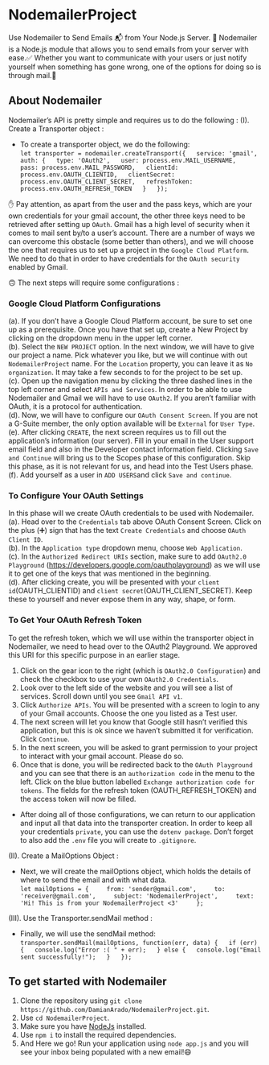 # NodemailerProject
Use Nodemailer to Send Emails 📬 from Your Node.js Server. 📮 Nodemailer is a Node.js module that allows you to send emails from your server with ease.✅ Whether you want to communicate with your users or just notify yourself when something has gone wrong, one of the options for doing so is through mail.👀

## About Nodemailer
Nodemailer’s API is pretty simple and requires us to do the following :
(I). Create a Transporter object : 
- To create a transporter object, we do the following:  
`let transporter = nodemailer.createTransport({  
      service: 'gmail',  
      auth: {  
        type: 'OAuth2',  
        user: process.env.MAIL_USERNAME,  
        pass: process.env.MAIL_PASSWORD,  
        clientId: process.env.OAUTH_CLIENTID,  
        clientSecret: process.env.OAUTH_CLIENT_SECRET,  
        refreshToken: process.env.OAUTH_REFRESH_TOKEN  
      }  
    });`  
    
✋ Pay attention, as apart from the user and the pass keys, which are your own credentials for your gmail account, the other three keys need to be retrieved after setting up `OAuth`. Gmail has a high level of security when it comes to mail sent by/to a user’s account. There are a number of ways we can overcome this obstacle (some better than others), and we will choose the one that requires us to set up a project in the `Google Cloud Platform`. We need to do that in order to have credentials for the `OAuth security` enabled by Gmail.    
  
🙃 The next steps will require some configurations :

### Google Cloud Platform Configurations
(a). If you don’t have a Google Cloud Platform account, be sure to set one up as a prerequisite. Once you have that set up, create a New Project by clicking on the dropdown menu in the upper left corner.  
(b). Select the `NEW PROJECT` option. In the next window, we will have to give our project a name. Pick whatever you like, but we will continue with out `NodemailerProject` name. For the `Location` property, you can leave it as `No organization`. It may take a few seconds to for the project to be set up.  
(c). Open up the navigation menu by clicking the three dashed lines in the top left corner and select `APIs and Services`. In order to be able to use Nodemailer and Gmail we will have to use `OAuth2`. If you aren’t familiar with OAuth, it is a protocol for authentication.   
(d). Now, we will have to configure our `OAuth Consent Screen`. If you are not a G-Suite member, the only option available will be `External` for `User Type`.  
(e). After clicking `CREATE`, the next screen requires us to fill out the application’s information (our server). Fill in your email in the User support email field and also in the Developer contact information field. Clicking `Save and Continue` will bring us to the Scopes phase of this configuration. Skip this phase, as it is not relevant for us, and head into the Test Users phase.  
(f). Add yourself as a user in `ADD USERS`and click `Save and continue`.  

### To Configure Your OAuth Settings
In this phase will we create OAuth credentials to be used with Nodemailer.    
(a). Head over to the `Credentials` tab above OAuth Consent Screen. Click on the plus (➕) sign that has the text `Create Credentials` and choose `OAuth Client ID`.  
(b). In the `Application type` dropdown menu, choose `Web Application`.  
(c). In the `Authorized Redirect URIs` section, make sure to add `OAuth2.0 Playground` (https://developers.google.com/oauthplayground) as we will use it to get one of the keys that was mentioned in the beginning.  
(d). After clicking create, you will be presented with your `client id`(OAUTH_CLIENTID) and `client secret`(OAUTH_CLIENT_SECRET). Keep these to yourself and never expose them in any way, shape, or form.  

### To Get Your OAuth Refresh Token  
To get the refresh token, which we will use within the transporter object in Nodemailer, we need to head over to the OAuth2 Playground. We approved this URI for this specific purpose in an earlier stage.
1. Click on the gear icon to the right (which is `OAuth2.0 Configuration`) and check the checkbox to use your own `OAuth2.0 Credentials`.
2. Look over to the left side of the website and you will see a list of services. Scroll down until you see `Gmail API v1`.
3. Click `Authorize APIs`. You will be presented with a screen to login to any of your Gmail accounts. Choose the one you listed as a Test user.
4. The next screen will let you know that Google still hasn’t verified this application, but this is ok since we haven’t submitted it for verification. Click `Continue`.
5. In the next screen, you will be asked to grant permission to your project to interact with your gmail account. Please do so.
6. Once that is done, you will be redirected back to the `OAuth Playground` and you can see that there is an `authorization code` in the menu to the left. Click on the blue button labelled `Exchange authorization code for tokens`. The fields for the refresh token (OAUTH_REFRESH_TOKEN) and the access token will now be filled.
    
- After doing all of those configurations, we can return to our application and input all that data into the transporter creation. In order to keep all your credentials `private`, you can use the `dotenv package`. Don’t forget to also add the `.env` file you will create to `.gitignore`.

(II). Create a MailOptions Object :  
- Next, we will create the mailOptions object, which holds the details of where to send the email and with what data.  
`let mailOptions = {    
      from: 'sender@gmail.com',    
      to: 'receiver@gmail.com',    
      subject: 'NodemailerProject',    
      text: 'Hi! This is from your NodemailerProject <3'    
    };`  
    
(III). Use the Transporter.sendMail method :  
- Finally, we will use the sendMail method:  
`transporter.sendMail(mailOptions, function(err, data) {  
      if (err) {  
        console.log("Error :( " + err);  
      } else {  
        console.log("Email sent successfully!");  
      }  
    });`  

## To get started with Nodemailer
1. Clone the repository using `git clone https://github.com/DamianArado/NodemailerProject.git`.
2. Use `cd NodemailerProject`.
3. Make sure you have [NodeJs](https://nodejs.org/en/download/) installed.
4. Use `npm i` to install the required dependencies.
5. And Here we go! Run your application using `node app.js` and you will see your inbox being populated with a new email!😄

